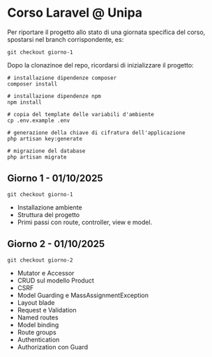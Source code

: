 
# Corso Laravel @ Unipa

Per riportare il progetto allo stato di una giornata specifica del corso, spostarsi nel branch corrispondente, es:

`git checkout giorno-1`


Dopo la clonazinoe del repo, ricordarsi di inizializzare il progetto:

```shell
# installazione dipendenze composer
composer install

# installazione dipendenze npm
npm install

# copia del template delle variabili d'ambiente
cp .env.example .env

# generazione della chiave di cifratura dell'applicazione
php artisan key:generate

# migrazione del database
php artisan migrate
```

## Giorno 1 - 01/10/2025

`git checkout giorno-1`

- Installazione ambiente
- Struttura del progetto
- Primi passi con route, controller, view e model.

## Giorno 2 - 01/10/2025

`git checkout giorno-2`

- Mutator e Accessor
- CRUD sul modello Product
- CSRF
- Model Guarding e MassAssignmentException
- Layout blade
- Request e Validation
- Named routes
- Model binding
- Route groups
- Authentication
- Authorization con Guard
